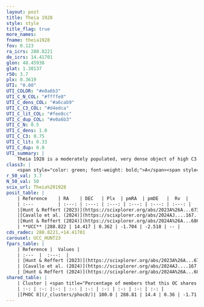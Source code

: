 ```yaml
---
layout: post
title: Theia 1928
style: style
title_flag: true
more_names: 
fname: theia1928
fov: 0.123
ra_icrs: 288.8221
de_icrs: 14.41701
glon: 48.45938
glat: 1.38137
r50: 3.7
plx: 0.3619
UTI: "0.00"
UTI_COLOR: "#e0a6b3"
UTI_C_N_COL: "#ffffe8"
UTI_C_dens_COL: "#a6cab9"
UTI_C_C3_COL: "#d4edca"
UTI_C_lit_COL: "#fee8cc"
UTI_C_dup_COL: "#e0a6b3"
UTI_C_N: 0.5
UTI_C_dens: 1.0
UTI_C_C3: 0.75
UTI_C_lit: 0.33
UTI_C_dup: 0.0
UTI_summary: |
    Theia 1928 is a moderately populated, very dense object of high C3 quality. It was recently reported in the literature.<br><br><span style="color: #99180f; font-weight: bold;">Warning: </span>This is very likely a duplicate object, which shares a large percentage of members with at least one previously reported entry.
class3: |
    <span style="color: green; font-weight: bold;">A</span><span style="color: #FFC300; font-weight: bold;">B</span>
r_50_val: 3.7
N_50_val: 50
scix_url: Theia%201928
posit_table: |
    | Reference    | RA    | DEC   | Plx  | pmRA  | pmDE   |  Rv  |
    | :---         | :---: | :---: | :---: | :---: | :---: | :---: |
    |[Hunt & Reffert (2023)](https://scixplorer.org/abs/2023A%26A...673A.114H) | 288.83 | 14.442 | 0.371 | -1.683 | -2.514 | 8.19 |
    |[Cavallo et al. (2024)](https://scixplorer.org/abs/2024AJ....167...12C) | 288.815 | 14.411 | 0.369 | -- | -- | -- |
    |[Hunt & Reffert (2024)](https://scixplorer.org/abs/2024A%26A...686A..42H) | 288.83 | 14.442 | 0.371 | -1.683 | -2.514 | 8.19 |
    | **UCC** |288.822 | 14.417 | 0.362 | -1.704 | -2.518 | -- | 
cds_radec: 288.8221,+14.41701
carousel: UCC_HUNT23
fpars_table: |
    | Reference |  Values |
    | :---  |  :---:  |
    | [Hunt & Reffert (2023)](https://scixplorer.org/abs/2023A%26A...673A.114H) | `AV50=2.905, diffAV50=1.206, MOD50=11.988, logAge50=8.189` |
    | [Cavallo et al. (2024)](https://scixplorer.org/abs/2024AJ....167...12C) | `AV50=2.95, dMod50=11.87, logAge50=8.51, [Fe/H]50=0.0` |
    | [Hunt & Reffert (2024)](https://scixplorer.org/abs/2024A%26A...686A..42H) | `MassJ=401.544` |
shared_table: |
    | Cluster | <span title="Percentage of members that this OC shares with the ones listed">%</span>   | RA   | DEC   | Plx   | pmRA  | pmDE  | Rv | UTI |
    | :-: | :-: |:-: | :-: | :-: | :-: | :-: | :-: | :-: |
    |[PHOC 8](/_clusters/phoc8/)| 100.0 | 288.81 | 14.4 | 0.36 | -1.71 | -2.51 | -9.55 |0.47 |
---
```

